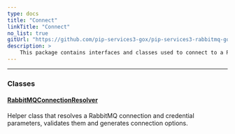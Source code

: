 ```yaml
---
type: docs
title: "Connect"
linkTitle: "Connect"
no_list: true
gitUrl: "https://github.com/pip-services3-gox/pip-services3-rabbitmq-gox"
description: >
    This package contains interfaces and classes used to connect to a RabbitMQ broker.
---
```

---

<div class="module-body"> 


### Classes

#### [RabbitMQConnectionResolver](rabbitmq_connection_resolver)
Helper class that resolves a RabbitMQ connection and credential parameters, validates them and generates connection options.

</div>
